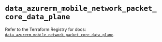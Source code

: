 # `data_azurerm_mobile_network_packet_core_data_plane`

Refer to the Terraform Registry for docs: [`data_azurerm_mobile_network_packet_core_data_plane`](https://registry.terraform.io/providers/hashicorp/azurerm/4.45.1/docs/data-sources/mobile_network_packet_core_data_plane).
